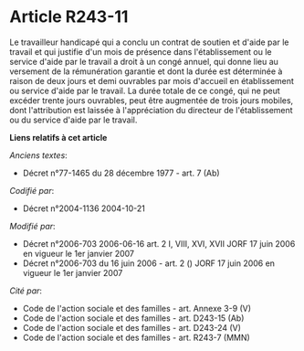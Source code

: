 # Article R243-11

Le travailleur handicapé qui a conclu un contrat de soutien et d'aide par le travail et qui justifie d'un mois de présence
dans l'établissement ou le service d'aide par le travail a droit à un congé annuel, qui donne lieu au versement de la
rémunération garantie et dont la durée est déterminée à raison de deux jours et demi ouvrables par mois d'accueil en
établissement ou service d'aide par le travail. La durée totale de ce congé, qui ne peut excéder trente jours ouvrables, peut
être augmentée de trois jours mobiles, dont l'attribution est laissée à l'appréciation du directeur de l'établissement ou du
service d'aide par le travail.

**Liens relatifs à cet article**

_Anciens textes_:

  - Décret n°77-1465 du 28 décembre 1977 - art. 7 (Ab)

_Codifié par_:

  - Décret n°2004-1136 2004-10-21

_Modifié par_:

  - Décret n°2006-703 2006-06-16 art. 2 I, VIII, XVI, XVII JORF 17 juin 2006 en vigueur le 1er janvier 2007
  - Décret n°2006-703 du 16 juin 2006 - art. 2 () JORF 17 juin 2006 en vigueur le 1er janvier 2007

_Cité par_:

  - Code de l'action sociale et des familles - art. Annexe 3-9 (V)
  - Code de l'action sociale et des familles - art. D243-15 (Ab)
  - Code de l'action sociale et des familles - art. D243-24 (V)
  - Code de l'action sociale et des familles - art. R243-7 (MMN)
